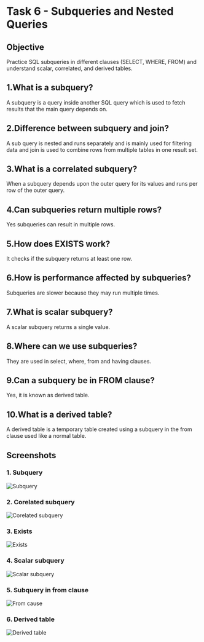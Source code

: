 # Task 6 - Subqueries and Nested Queries

## Objective
Practice SQL subqueries in different clauses (SELECT, WHERE, FROM) and understand scalar, correlated, and derived tables.

## 1.What is a subquery?

A subquery is a query inside another SQL query which is used to fetch results that the main query depends on.

## 2.Difference between subquery and join?

A sub query is nested and runs separately and is mainly used for filtering data and join is used to combine rows from multiple tables in one result set.

## 3.What is a correlated subquery?

When a subquery depends upon the outer query for its values and runs per row of the outer query.

## 4.Can subqueries return multiple rows?

Yes subqueries can result in multiple rows.

## 5.How does EXISTS work?

It checks if the subquery returns at least one row.

## 6.How is performance affected by subqueries?

Subqueries are slower because they may run multiple times.

## 7.What is scalar subquery?

A scalar subquery returns a single value.

## 8.Where can we use subqueries?

They are used in select, where, from and having clauses.

## 9.Can a subquery be in FROM clause?

Yes, it is known as derived table.

## 10.What is a derived table?

A derived table is a temporary table created using a subquery in the from clause used like a normal table.


## Screenshots

### 1. Subquery
![Subquery](Screenshot/Screenshot1.png)

### 2. Corelated subquery
![Corelated subquery](Screenshot/Screenshot2.png)

### 3. Exists
![Exists](Screenshot/Screenshot3.png)

### 4. Scalar subquery
![Scalar subquery](Screenshot/Screenshot4.png)

### 5. Subquery in from clause
![From cause](Screenshot/Screenshot5.png)

### 6. Derived table
![Derived table](Screenshot/Screenshot6.png)